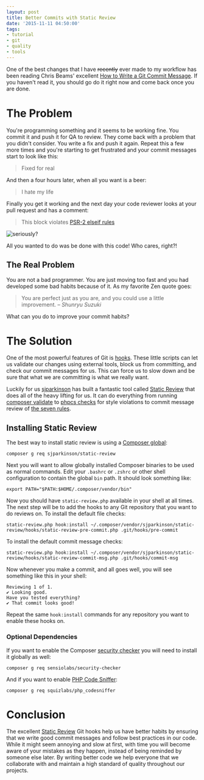 ```yaml
---
layout: post
title: Better Commits with Static Review
date: '2015-11-11 04:50:00'
tags:
- tutorial
- git
- quality
- tools
---
```


One of the best changes that I have ~~recently~~ ever made to my workflow has been reading Chris Beams' excellent [How to Write a Git Commit Message](http://chris.beams.io/posts/git-commit/). If you haven't read it, you should go do it right now and come back once you are done.

# The Problem

You're programming something and it seems to be working fine. You commit it and push it for QA to review. They come back with a problem that you didn't consider. You write a fix and push it again. Repeat this a few more times and you're starting to get frustrated and your commit messages start to look like this:

> Fixed for real

And then a four hours later, when all you want is a beer:

> I hate my life

Finally you get it working and the next day your code reviewer looks at your pull request and has a comment:

> This block violates [PSR-2 elseif rules](http://www.php-fig.org/psr/psr-2/#5-1-if-elseif-else)

![seriously?](https://dl.dropboxusercontent.com/u/7258484/Laughs/dafuq.gif)

All you wanted to do was be done with this code! Who cares, right?!

## The Real Problem

You are not a bad programmer. You are just moving too fast and you had developed some bad habits because of it. As my favorite Zen quote goes:

> You are perfect just as you are, and you could use a little improvement. *– Shunryu Suzuki*

What can you do to improve your commit habits?

# The Solution

One of the most powerful features of Git is [hooks](http://www.git-scm.com/book/en/v2/Customizing-Git-Git-Hooks). These little scripts can let us validate our changes using external tools, block us from committing, and check our commit messages for us. This can force us to slow down and be sure that what we are committing is what we really want.

Luckily for us [sjparkinson](https://github.com/sjparkinson) has built a fantastic tool called [Static Review](https://github.com/sjparkinson/static-review) that does all of the heavy lifting for us. It can do everything from running [composer validate](https://getcomposer.org/doc/03-cli.md#validate) to [phpcs checks](https://github.com/squizlabs/PHP_CodeSniffer) for style violations to commit message review of [the seven rules](http://chris.beams.io/posts/git-commit/#seven-rules).

## Installing Static Review

The best way to install static review is using a [Composer global](https://getcomposer.org/doc/03-cli.md#global):

    composer g req sjparkinson/static-review

Next you will want to allow globally installed Composer binaries to be used as normal commands. Edit your `.bashrc` or `.zshrc` or other shell configuration to contain the global `bin` path. It should look something like:

    export PATH="$PATH:$HOME/.composer/vendor/bin"

Now you should have `static-review.php` available in your shell at all times. The next step will be to add the hooks to any Git repository that you want to do reviews on. To install the default file checks:

    static-review.php hook:install ~/.composer/vendor/sjparkinson/static-review/hooks/static-review-pre-commit.php .git/hooks/pre-commit

To install the default commit message checks:

    static-review.php hook:install ~/.composer/vendor/sjparkinson/static-review/hooks/static-review-commit-msg.php .git/hooks/commit-msg

Now whenever you make a commit, and all goes well, you will see something like this in your shell:

```
Reviewing 1 of 1.
✔ Looking good.
Have you tested everything?
✔ That commit looks good!
```

Repeat the same `hook:install` commands for any repository you want to enable these hooks on.

### Optional Dependencies

If you want to enable the Composer [security checker](https://github.com/sensiolabs/security-checker) you will need to install it globally as well:

    composer g req sensiolabs/security-checker

And if you want to enable [PHP Code Sniffer](https://github.com/squizlabs/PHP_CodeSniffer):

    composer g req squizlabs/php_codesniffer

# Conclusion

The excellent [Static Review](https://github.com/sjparkinson/static-review) Git hooks help us have better habits by ensuring that we write good commit messages and follow best practices in our code. While it might seem annoying and slow at first, with time you will become aware of your mistakes as they happen, instead of being reminded by someone else later. By writing better code we help everyone that we collaborate with and maintain a high standard of quality throughout our projects.